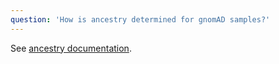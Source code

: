 ```yaml
---
question: 'How is ancestry determined for gnomAD samples?'
---
```


See [ancestry documentation](/help/ancestry).
